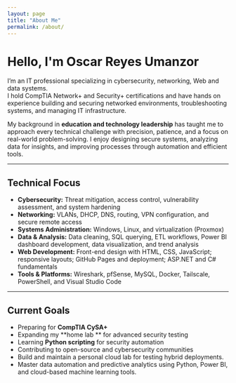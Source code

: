 ```yaml
---
layout: page
title: "About Me"
permalink: /about/
---
```


#  Hello, I'm Oscar Reyes Umanzor

I’m an IT professional specializing in cybersecurity, networking, Web and data systems.  
I hold CompTIA Network+ and Security+ certifications and have hands on experience building and securing networked environments, troubleshooting systems, and managing IT infrastructure.  

My background in **education and technology leadership** has taught me to approach every technical challenge with precision, patience, and a focus on real-world problem-solving. I enjoy designing secure systems, analyzing data for insights, and improving processes through automation and efficient tools.

---

## Technical Focus

- **Cybersecurity:** Threat mitigation, access control, vulnerability assessment, and system hardening
- **Networking:** VLANs, DHCP, DNS, routing, VPN configuration, and secure remote access 
- **Systems Administration:** Windows, Linux, and virtualization (Proxmox)  
- **Data & Analysis:** Data cleaning, SQL querying, ETL workflows, Power BI dashboard development, data visualization, and trend analysis
- **Web Development:** Front-end design with HTML, CSS, JavaScript; responsive layouts; GitHub Pages and deployment; ASP.NET and C# fundamentals
- **Tools & Platforms:** Wireshark, pfSense, MySQL, Docker, Tailscale, PowerShell, and Visual Studio Code

---

## Current Goals

- Preparing for **CompTIA CySA+**
- Expanding my **home lab ** for advanced security testing  
- Learning **Python scripting** for security automation  
- Contributing to open-source and cybersecurity communities  
- Build and maintain a personal cloud lab for testing hybrid deployments.
- Master data automation and predictive analytics using Python, Power BI, and cloud-based machine learning tools.


